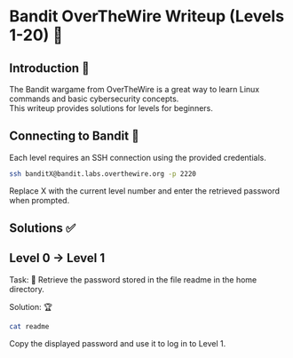 # Bandit OverTheWire Writeup (Levels 1-20) 🚀

## Introduction 📖

The Bandit wargame from OverTheWire is a great way to learn Linux commands and basic cybersecurity concepts.  
This writeup provides solutions for levels for beginners.

## Connecting to Bandit 🔗

Each level requires an SSH connection using the provided credentials.

````bash
ssh banditX@bandit.labs.overthewire.org -p 2220
````
Replace X with the current level number and enter the retrieved password when prompted.

## Solutions ✅
## Level 0 → Level 1
Task: 📜
Retrieve the password stored in the file readme in the home directory.

Solution: 🏆
````bash
cat readme
````
Copy the displayed password and use it to log in to Level 1.
